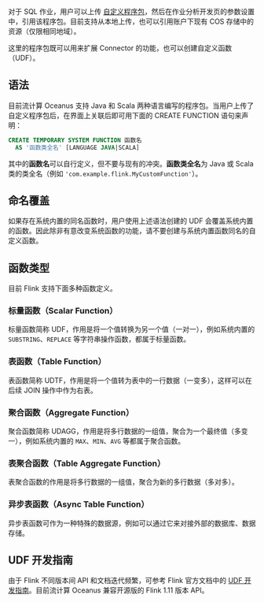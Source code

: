 对于 SQL 作业，用户可以上传 [自定义程序包](https://console.cloud.tencent.com/oceanus/resource)，然后在作业分析开发页的参数设置中，引用该程序包。目前支持从本地上传，也可以引用账户下现有 COS 存储中的资源（仅限相同地域）。

这里的程序包既可以用来扩展 Connector 的功能，也可以创建自定义函数（UDF）。

## 语法
目前流计算 Oceanus 支持 Java 和 Scala 两种语言编写的程序包。当用户上传了自定义程序包后，在界面上关联后即可用下面的 CREATE FUNCTION 语句来声明：
```sql
CREATE TEMPORARY SYSTEM FUNCTION 函数名
  AS '函数类全名' [LANGUAGE JAVA|SCALA]
```
其中的**函数名**可以自行定义，但不要与现有的冲突。**函数类全名**为 Java 或 Scala 类的类全名（例如 `'com.example.flink.MyCustomFunction'`）。

## 命名覆盖
如果存在系统内置的同名函数时，用户使用上述语法创建的 UDF 会覆盖系统内置的函数。因此除非有意改变系统函数的功能，请不要创建与系统内置函数同名的自定义函数。

## 函数类型
目前 Flink 支持下面多种函数定义。

### 标量函数（Scalar Function）
标量函数简称 UDF，作用是将一个值转换为另一个值（一对一），例如系统内置的 `SUBSTRING`、`REPLACE` 等字符串操作函数，都属于标量函数。

### 表函数（Table Function）
表函数简称 UDTF，作用是将一个值转为表中的一行数据（一变多），这样可以在后续 JOIN 操作中作为右表。

### 聚合函数（Aggregate Function）
聚合函数简称 UDAGG，作用是将多行数据的一组值，聚合为一个最终值（多变一），例如系统内置的 `MAX`、`MIN`、`AVG` 等都属于聚合函数。

### 表聚合函数（Table Aggregate Function）
表聚合函数的作用是将多行数据的一组值，聚合为新的多行数据（多对多）。

### 异步表函数（Async Table Function）
异步表函数可作为一种特殊的数据源，例如可以通过它来对接外部的数据库、数据存储。

## UDF 开发指南
由于 Flink 不同版本间 API 和文档迭代频繁，可参考 Flink 官方文档中的 [UDF 开发指南](https://ci.apache.org/projects/flink/flink-docs-release-1.11/zh/dev/table/functions/udfs.html#%E5%BC%80%E5%8F%91%E6%8C%87%E5%8D%97)。目前流计算 Oceanus 兼容开源版的 Flink 1.11 版本 API。
